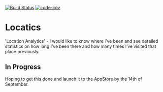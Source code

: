 [![Build Status](https://travis-ci.com/LukeSmith16/Locatics.svg?branch=master)](https://travis-ci.com/LukeSmith16/Locatics)
[![code-cov](https://codecov.io/gh/LukeSmith16/Locatics/branch/onboarding-feature)](https://codecov.io/gh/LukeSmith16/Locatics)

# Locatics
'Location Analytics' - I would like to know where I’ve been and see detailed statistics on how long I’ve been there and how many times I’ve visited that place previously. 

## In Progress
Hoping to get this done and launch it to the AppStore by the 14th of September.

